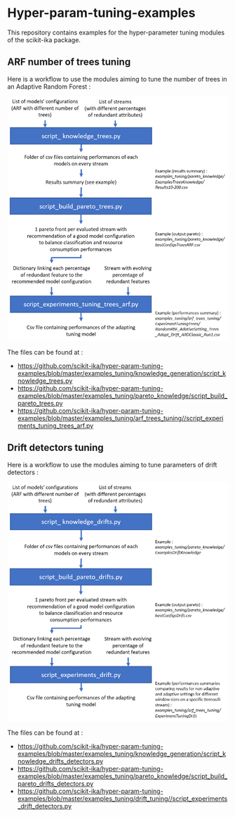 # Hyper-param-tuning-examples
This repository contains examples for the hyper-parameter tuning modules of the scikit-ika package. 

## ARF number of trees tuning
Here is a workflow to use the modules aiming to tune the number of trees in an Adaptive Random Forest :

![treesWorkflow](https://github.com/scikit-ika/hyper-param-tuning-examples/blob/master/images/workflow_ARF_ntrees_tuning.png?&raw=true)

The files can be found at : 
* https://github.com/scikit-ika/hyper-param-tuning-examples/blob/master/examples_tuning/knowledge_generation/script_knowledge_trees.py
* https://github.com/scikit-ika/hyper-param-tuning-examples/blob/master/examples_tuning/pareto_knowledge/script_build_pareto_trees.py
* https://github.com/scikit-ika/hyper-param-tuning-examples/blob/master/examples_tuning/arf_trees_tuning//script_experiments_tuning_trees_arf.py

## Drift detectors tuning
Here is a workflow to use the modules aiming to tune parameters of drift detectors :

![treesWorkflow](https://github.com/scikit-ika/hyper-param-tuning-examples/blob/master/images/workflow_drift_detectors_tuning.png?&raw=true)

The files can be found at : 
* https://github.com/scikit-ika/hyper-param-tuning-examples/blob/master/examples_tuning/knowledge_generation/script_knowledge_drifts_detectors.py
* https://github.com/scikit-ika/hyper-param-tuning-examples/blob/master/examples_tuning/pareto_knowledge/script_build_pareto_drifts_detectors.py
* https://github.com/scikit-ika/hyper-param-tuning-examples/blob/master/examples_tuning/drift_tuning//script_experiments_drift_detectors.py
